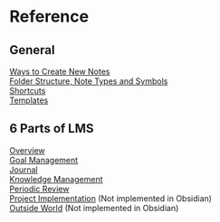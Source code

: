 # Reference 

## General
[Ways to Create New Notes](ref1_create_new_notes.md)  
[Folder Structure, Note Types and Symbols](ref1_folder_structure.md)  
[Shortcuts](ref1_shortcuts.md)  
[Templates](ref1_templates.md)  

## 6 Parts of LMS
[Overview](ref10_lms_as_a_medieval_town.md)  
[Goal Management](ref11_goal_management.md)  
[Journal](ref12_journal.md)  
[Knowledge Management](ref13_knowledge_management.md)  
[Periodic Review](ref14_periodic_review.md)  
[Project Implementation](ref15_project_implementation.md) (Not implemented in Obsidian)   
[Outside World](ref16_outside_world.md) (Not implemented in Obsidian)  

